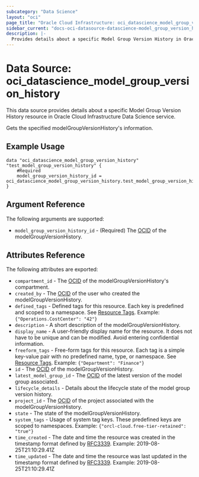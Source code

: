 ```yaml
---
subcategory: "Data Science"
layout: "oci"
page_title: "Oracle Cloud Infrastructure: oci_datascience_model_group_version_history"
sidebar_current: "docs-oci-datasource-datascience-model_group_version_history"
description: |-
  Provides details about a specific Model Group Version History in Oracle Cloud Infrastructure Data Science service
---
```


# Data Source: oci_datascience_model_group_version_history
This data source provides details about a specific Model Group Version History resource in Oracle Cloud Infrastructure Data Science service.

Gets the specified modelGroupVersionHistory's information.

## Example Usage

```hcl
data "oci_datascience_model_group_version_history" "test_model_group_version_history" {
	#Required
	model_group_version_history_id = oci_datascience_model_group_version_history.test_model_group_version_history.id
}
```

## Argument Reference

The following arguments are supported:

* `model_group_version_history_id` - (Required) The [OCID](https://docs.cloud.oracle.com/iaas/Content/General/Concepts/identifiers.htm) of the modelGroupVersionHistory.


## Attributes Reference

The following attributes are exported:

* `compartment_id` - The [OCID](https://docs.cloud.oracle.com/iaas/Content/General/Concepts/identifiers.htm) of the modelGroupVersionHistory's compartment.
* `created_by` - The [OCID](https://docs.cloud.oracle.com/iaas/Content/General/Concepts/identifiers.htm) of the user who created the modelGroupVersionHistory.
* `defined_tags` - Defined tags for this resource. Each key is predefined and scoped to a namespace. See [Resource Tags](https://docs.cloud.oracle.com/iaas/Content/General/Concepts/resourcetags.htm). Example: `{"Operations.CostCenter": "42"}` 
* `description` - A short description of the modelGroupVersionHistory.
* `display_name` - A user-friendly display name for the resource. It does not have to be unique and can be modified. Avoid entering confidential information.
* `freeform_tags` - Free-form tags for this resource. Each tag is a simple key-value pair with no predefined name, type, or namespace. See [Resource Tags](https://docs.cloud.oracle.com/iaas/Content/General/Concepts/resourcetags.htm). Example: `{"Department": "Finance"}` 
* `id` - The [OCID](https://docs.cloud.oracle.com/iaas/Content/General/Concepts/identifiers.htm) of the modelGroupVersionHistory.
* `latest_model_group_id` - The [OCID](https://docs.cloud.oracle.com/iaas/Content/General/Concepts/identifiers.htm) of the latest version of the model group associated.
* `lifecycle_details` - Details about the lifecycle state of the model group version history.
* `project_id` - The [OCID](https://docs.cloud.oracle.com/iaas/Content/General/Concepts/identifiers.htm) of the project associated with the modelGroupVersionHistory.
* `state` - The state of the modelGroupVersionHistory.
* `system_tags` - Usage of system tag keys. These predefined keys are scoped to namespaces. Example: `{"orcl-cloud.free-tier-retained": "true"}` 
* `time_created` - The date and time the resource was created in the timestamp format defined by [RFC3339](https://tools.ietf.org/html/rfc3339). Example: 2019-08-25T21:10:29.41Z 
* `time_updated` - The date and time the resource was last updated in the timestamp format defined by [RFC3339](https://tools.ietf.org/html/rfc3339). Example: 2019-08-25T21:10:29.41Z 

